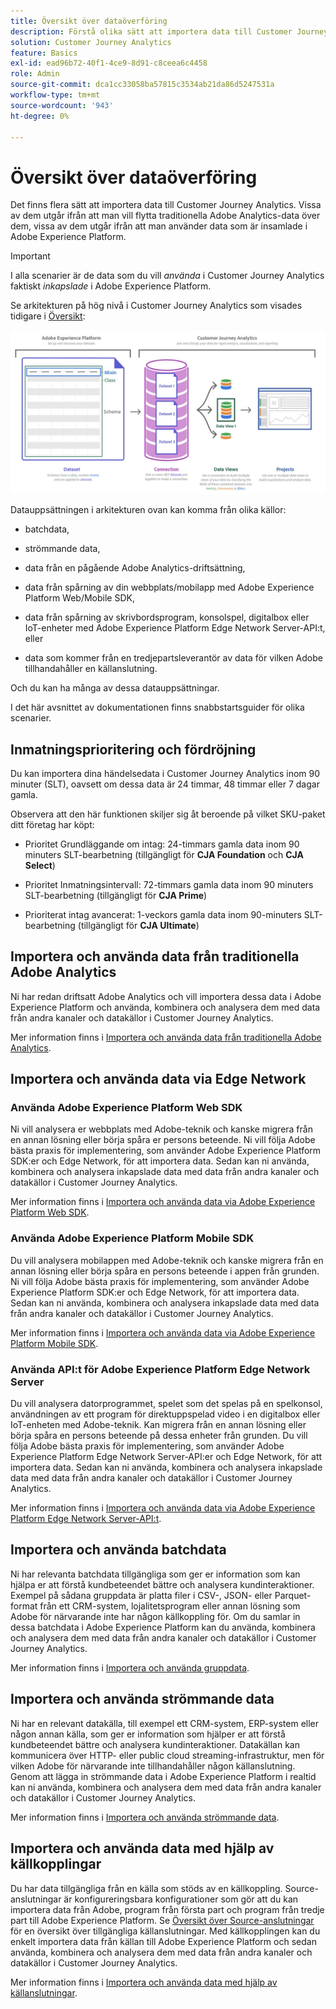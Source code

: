 ```yaml
---
title: Översikt över dataöverföring
description: Förstå olika sätt att importera data till Customer Journey Analytics
solution: Customer Journey Analytics
feature: Basics
exl-id: ead96b72-40f1-4ce9-8d91-c8ceea6c4458
role: Admin
source-git-commit: dca1cc33058ba57815c3534ab21da86d5247531a
workflow-type: tm+mt
source-wordcount: '943'
ht-degree: 0%

---
```


# Översikt över dataöverföring

Det finns flera sätt att importera data till Customer Journey Analytics. Vissa av dem utgår ifrån att man vill flytta traditionella Adobe Analytics-data över dem, vissa av dem utgår ifrån att man använder data som är insamlade i Adobe Experience Platform.

>[!IMPORTANT]
>
>I alla scenarier är de data som du vill _använda_ i Customer Journey Analytics faktiskt _inkapslade_ i Adobe Experience Platform.

Se arkitekturen på hög nivå i Customer Journey Analytics som visades tidigare i [Översikt](https://experienceleague.adobe.com/docs/analytics-platform/using/cja-overview/cja-overview.html):

![Customer Journey Analytics-arkitekturen som beskrivs i det här avsnittet](./assets/cja-architecture.png)

Datauppsättningen i arkitekturen ovan kan komma från olika källor:

- batchdata,

- strömmande data,

- data från en pågående Adobe Analytics-driftsättning,

- data från spårning av din webbplats/mobilapp med Adobe Experience Platform Web/Mobile SDK,

- data från spårning av skrivbordsprogram, konsolspel, digitalbox eller IoT-enheter med Adobe Experience Platform Edge Network Server-API:t, eller

- data som kommer från en tredjepartsleverantör av data för vilken Adobe tillhandahåller en källanslutning.

Och du kan ha många av dessa datauppsättningar.

I det här avsnittet av dokumentationen finns snabbstartsguider för olika scenarier.

## Inmatningsprioritering och fördröjning

Du kan importera dina händelsedata i Customer Journey Analytics inom 90 minuter (SLT), oavsett om dessa data är 24 timmar, 48 timmar eller 7 dagar gamla.

Observera att den här funktionen skiljer sig åt beroende på vilket SKU-paket ditt företag har köpt:

- Prioritet Grundläggande om intag: 24-timmars gamla data inom 90 minuters SLT-bearbetning (tillgängligt för **CJA Foundation** och **CJA Select**)

- Prioritet Inmatningsintervall: 72-timmars gamla data inom 90 minuters SLT-bearbetning (tillgängligt för **CJA Prime**)

- Prioriterat intag avancerat: 1-veckors gamla data inom 90-minuters SLT-bearbetning (tillgängligt för **CJA Ultimate**)

## Importera och använda data från traditionella Adobe Analytics

Ni har redan driftsatt Adobe Analytics och vill importera dessa data i Adobe Experience Platform och använda, kombinera och analysera dem med data från andra kanaler och datakällor i Customer Journey Analytics.

Mer information finns i [Importera och använda data från traditionella Adobe Analytics](./analytics.md).


## Importera och använda data via Edge Network

### Använda Adobe Experience Platform Web SDK

Ni vill analysera er webbplats med Adobe-teknik och kanske migrera från en annan lösning eller börja spåra er persons beteende. Ni vill följa Adobe bästa praxis för implementering, som använder Adobe Experience Platform SDK:er och Edge Network, för att importera data. Sedan kan ni använda, kombinera och analysera inkapslade data med data från andra kanaler och datakällor i Customer Journey Analytics.

Mer information finns i [Importera och använda data via Adobe Experience Platform Web SDK](./aepwebsdk.md).

### Använda Adobe Experience Platform Mobile SDK

Du vill analysera mobilappen med Adobe-teknik och kanske migrera från en annan lösning eller börja spåra en persons beteende i appen från grunden. Ni vill följa Adobe bästa praxis för implementering, som använder Adobe Experience Platform SDK:er och Edge Network, för att importera data. Sedan kan ni använda, kombinera och analysera inkapslade data med data från andra kanaler och datakällor i Customer Journey Analytics.

Mer information finns i [Importera och använda data via Adobe Experience Platform Mobile SDK](./aepmobilesdk.md).

### Använda API:t för Adobe Experience Platform Edge Network Server

Du vill analysera datorprogrammet, spelet som det spelas på en spelkonsol, användningen av ett program för direktuppspelad video i en digitalbox eller IoT-enheten med Adobe-teknik. Kan migrera från en annan lösning eller börja spåra en persons beteende på dessa enheter från grunden. Du vill följa Adobe bästa praxis för implementering, som använder Adobe Experience Platform Edge Network Server-API:er och Edge Network, för att importera data. Sedan kan ni använda, kombinera och analysera inkapslade data med data från andra kanaler och datakällor i Customer Journey Analytics.

Mer information finns i [Importera och använda data via Adobe Experience Platform Edge Network Server-API:t](./serverapi.md).

## Importera och använda batchdata

Ni har relevanta batchdata tillgängliga som ger er information som kan hjälpa er att förstå kundbeteendet bättre och analysera kundinteraktioner. Exempel på sådana gruppdata är platta filer i CSV-, JSON- eller Parquet-format från ett CRM-system, lojalitetsprogram eller annan lösning som Adobe för närvarande inte har någon källkoppling för. Om du samlar in dessa batchdata i Adobe Experience Platform kan du använda, kombinera och analysera dem med data från andra kanaler och datakällor i Customer Journey Analytics.

Mer information finns i [Importera och använda gruppdata](./batch.md).

## Importera och använda strömmande data

Ni har en relevant datakälla, till exempel ett CRM-system, ERP-system eller någon annan källa, som ger er information som hjälper er att förstå kundbeteendet bättre och analysera kundinteraktioner. Datakällan kan kommunicera över HTTP- eller public cloud streaming-infrastruktur, men för vilken Adobe för närvarande inte tillhandahåller någon källanslutning. Genom att lägga in strömmande data i Adobe Experience Platform i realtid kan ni använda, kombinera och analysera dem med data från andra kanaler och datakällor i Customer Journey Analytics.

Mer information finns i [Importera och använda strömmande data](./streaming.md).

## Importera och använda data med hjälp av källkopplingar

Du har data tillgängliga från en källa som stöds av en källkoppling. Source-anslutningar är konfigureringsbara konfigurationer som gör att du kan importera data från Adobe, program från första part och program från tredje part till Adobe Experience Platform. Se [Översikt över Source-anslutningar](https://experienceleague.adobe.com/docs/experience-platform/sources/home.html) för en översikt över tillgängliga källanslutningar. Med källkopplingen kan du enkelt importera data från källan till Adobe Experience Platform och sedan använda, kombinera och analysera dem med data från andra kanaler och datakällor i Customer Journey Analytics.

Mer information finns i [Importera och använda data med hjälp av källanslutningar](./sources.md).
